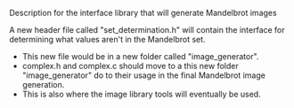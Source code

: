 Description for the interface library that will generate Mandelbrot images

A new header file called "set_determination.h" will contain the interface for determining what values aren't in the Mandelbrot set.
- This new file would be in a new folder called "image_generator".
- complex.h and complex.c should move to a this new folder "image_generator" do to their usage in the final Mandelbrot image generation.
- This is also where the image library tools will eventually be used.

